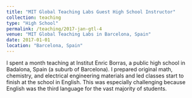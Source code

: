 ```yaml
---
title: "MIT Global Teaching Labs Guest High School Instructor"
collection: teaching
type: "High School"
permalink: /teaching/2017-jan-gtl-4
venue: "MIT Global Teaching Labs in Barcelona, Spain"
date: 2017-01-01
location: "Barcelona, Spain"
---
```


I spent a month teaching at Institut Enric Borras, a public high school in
Badalona, Spain (a suburb of Barcelona). I prepared original math, chemistry,
and electrical engineering materials and led classes start to finish at the
school in English. This was especially challenging because English was the third
language for the vast majority of students.

